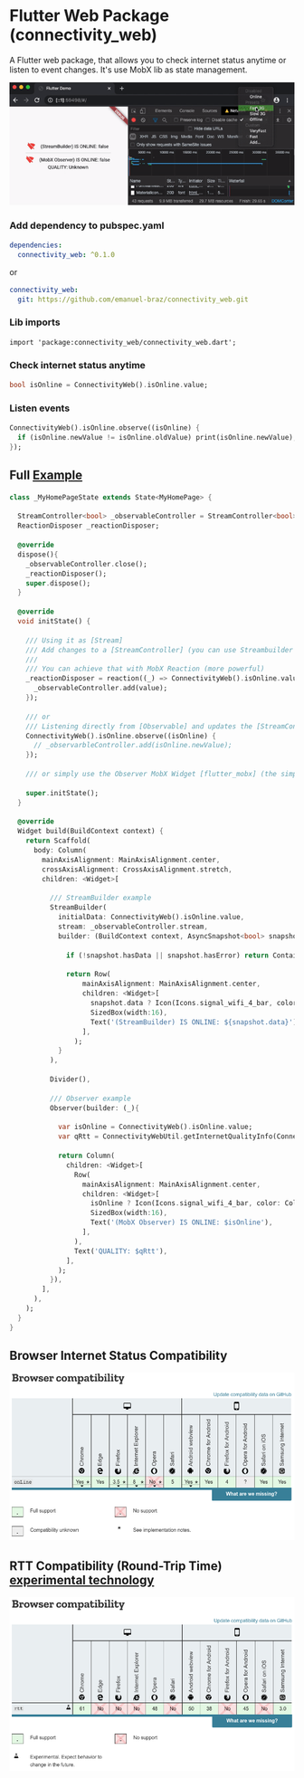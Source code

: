 # Flutter Web Package (connectivity_web)
A Flutter web package, that allows you to check internet status anytime or listen to event changes. It's use MobX lib as state management.

![](preview/preview.gif?raw=true)


### Add dependency to pubspec.yaml
```yaml
dependencies:
  connectivity_web: ^0.1.0
```
or
```yaml
connectivity_web:
  git: https://github.com/emanuel-braz/connectivity_web.git
```


### Lib imports
```
import 'package:connectivity_web/connectivity_web.dart';
```


### Check internet status anytime
```dart
bool isOnline = ConnectivityWeb().isOnline.value;
```

### Listen events
```dart
ConnectivityWeb().isOnline.observe((isOnline) {
  if (isOnline.newValue != isOnline.oldValue) print(isOnline.newValue);
});
```

## Full [Example](https://github.com/emanuel-braz/connectivity_web/tree/master/example)
```dart
class _MyHomePageState extends State<MyHomePage> {

  StreamController<bool> _observableController = StreamController<bool>.broadcast();
  ReactionDisposer _reactionDisposer;

  @override
  dispose(){
    _observableController.close();
    _reactionDisposer();
    super.dispose();
  }

  @override
  void initState() {

    /// Using it as [Stream]
    /// Add changes to a [StreamController] (you can use Streambuilder to render widgets)
    /// 
    /// You can achieve that with MobX Reaction (more powerful)
    _reactionDisposer = reaction((_) => ConnectivityWeb().isOnline.value, (value){      
      _observableController.add(value);
    });

    /// or
    /// Listening directly from [Observable] and updates the [StreamController] (more simple and direct)
    ConnectivityWeb().isOnline.observe((isOnline) {
      // _observarbleController.add(isOnline.newValue);
    });

    /// or simply use the Observer MobX Widget [flutter_mobx] (the simplest way)

    super.initState();
  }

  @override
  Widget build(BuildContext context) {
    return Scaffold(
      body: Column(
        mainAxisAlignment: MainAxisAlignment.center,
        crossAxisAlignment: CrossAxisAlignment.stretch,
        children: <Widget>[

          /// StreamBuilder example
          StreamBuilder(
            initialData: ConnectivityWeb().isOnline.value,
            stream: _observableController.stream,
            builder: (BuildContext context, AsyncSnapshot<bool> snapshot){

              if (!snapshot.hasData || snapshot.hasError) return Container();

              return Row(
                  mainAxisAlignment: MainAxisAlignment.center,
                  children: <Widget>[
                    snapshot.data ? Icon(Icons.signal_wifi_4_bar, color: Colors.green) : Icon(Icons.signal_wifi_off, color: Colors.red),
                    SizedBox(width:16),
                    Text('(StreamBuilder) IS ONLINE: ${snapshot.data}'),
                  ],
                );
            }
          ),

          Divider(),

          /// Observer example
          Observer(builder: (_){
            
            var isOnline = ConnectivityWeb().isOnline.value;
            var qRtt = ConnectivityWebUtil.getInternetQualityInfo(ConnectivityWeb().rtt.value).toString().split('.')[1];

            return Column(
              children: <Widget>[
                Row(
                  mainAxisAlignment: MainAxisAlignment.center,
                  children: <Widget>[
                    isOnline ? Icon(Icons.signal_wifi_4_bar, color: Colors.green) : Icon(Icons.signal_wifi_off, color: Colors.red),
                    SizedBox(width:16),
                    Text('(MobX Observer) IS ONLINE: $isOnline'),
                  ],
                ),
                Text('QUALITY: $qRtt'),
              ],
            );
          }),
        ],
      ),     
    );
  }
}
```


## Browser Internet Status Compatibility
![](preview/onlineCompatibility.png?raw=true)


## RTT Compatibility (Round-Trip Time) [experimental technology](https://developer.mozilla.org/en-US/docs/MDN/Contribute/Guidelines/Conventions_definitions#Experimental)
![](preview/rttCompatibility.png?raw=true)
